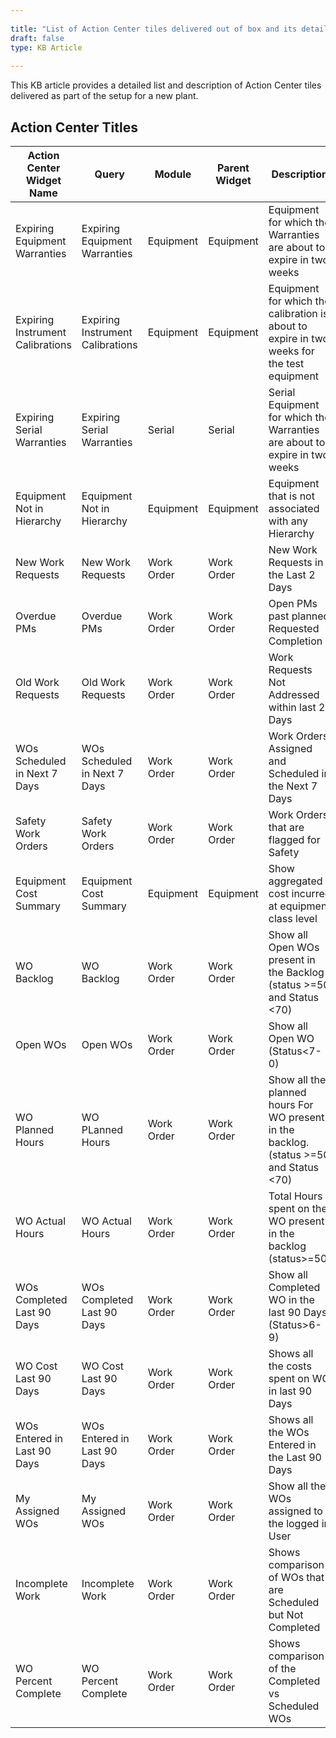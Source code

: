 ```yaml
---  
 
title: "List of Action Center tiles delivered out of box and its details"  
draft: false 
type: KB Article
 
---
```


This KB article provides a detailed list and description of Action Center tiles delivered as part of
the setup for a new plant.

## Action Center Titles

| **Action Center Widget Name** | **Query** | **Module** | **Parent Widget** | **Description** | **Can Edit Columns, Criteria?** | **Can Edit Header** |
|----|-----|----|----|----|-----|-----| 
|Expiring Equipment Warranties| Expiring Equipment Warranties|Equipment|Equipment| Equipment for which the Warranties are about to expire in two weeks| Yes| No|
|Expiring Instrument Calibrations|Expiring Instrument Calibrations|Equipment|Equipment|Equipment for which the calibration is about to expire in two weeks for the test equipment|Yes|No
|Expiring Serial Warranties|Expiring Serial Warranties|Serial|Serial|Serial Equipment for which the Warranties are about to expire in two weeks|Yes|No|
|Equipment Not in Hierarchy|Equipment Not in Hierarchy|Equipment|Equipment|Equipment that is not associated with any Hierarchy|Yes|No|
|New Work Requests|New Work Requests|Work Order|Work Order|New Work Requests in the Last 2 Days|Yes|No|
|Overdue PMs| Overdue PMs|Work Order|Work Order|Open PMs past planned Requested Completion|Yes|No|
|Old Work Requests| Old Work Requests|Work Order|Work Order|Work Requests Not Addressed within last 2 Days|Yes|No|
|WOs Scheduled in Next 7 Days|WOs Scheduled in Next 7 Days|Work Order|Work Order|Work Orders Assigned and Scheduled in the Next 7 Days|Yes|No|
|Safety Work Orders|Safety Work Orders|Work Order|Work Order|Work Orders that are flagged for Safety|Yes|No|
|Equipment Cost Summary|Equipment Cost Summary|Equipment|Equipment|Show aggregated cost incurred at equipment class level|Yes|No|
|WO Backlog|WO Backlog|Work Order|Work Order|Show all Open WOs present in the Backlog (status >=50 and Status <70)|Yes|No|
|Open WOs|Open WOs|Work Order|Work Order| Show all Open WO (Status<7-0)|Yes|No|
|WO Planned Hours|WO PLanned Hours|Work Order|Work Order|Show all the planned hours For WO present in the backlog. (status >=50 and Status <70)|Yes|No|
|WO Actual Hours|WO Actual Hours| Work Order|Work Order| Total Hours spent on the WO present in the backlog (status>=50)|Yes|No|
|WOs Completed Last 90 Days| WOs Completed Last 90 Days|Work Order| Work Order|Show all Completed WO in the last 90 Days (Status>6-9)|Yes|No|
|WO Cost Last 90 Days|WO Cost Last 90 Days|Work Order|Work Order|Shows all the costs spent on WO in last 90 Days|Yes|No|
|WOs Entered in Last 90 Days|WOs Entered in Last 90 Days|Work Order|Work Order|Shows all the WOs Entered in the Last 90 Days|Yes|No|
|My Assigned WOs|My Assigned WOs|Work Order|Work Order|Show all the WOs assigned to the logged in User|Yes|No|
|Incomplete Work|Incomplete Work|Work Order|Work Order|Shows comparison of WOs that are Scheduled but Not Completed|Yes|No|
|WO Percent Complete|WO Percent Complete|Work Order|Work Order|Shows comparison of the Completed vs Scheduled WOs|Yes|No|

